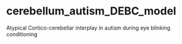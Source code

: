 # cerebellum_autism_DEBC_model
Atypical Cortico-cerebellar interplay in autism during eye blinking conditioning
